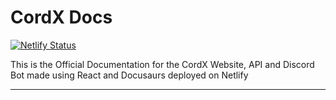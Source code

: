 # CordX Docs

[![Netlify Status](https://api.netlify.com/api/v1/badges/75d8ae53-8f65-4dcc-b076-97c18efca41f/deploy-status)](https://app.netlify.com/sites/elegant-almeida-f75406/deploys)

This is the Official Documentation for the CordX Website, API and Discord Bot made using React and Docusaurs deployed on Netlify

---

